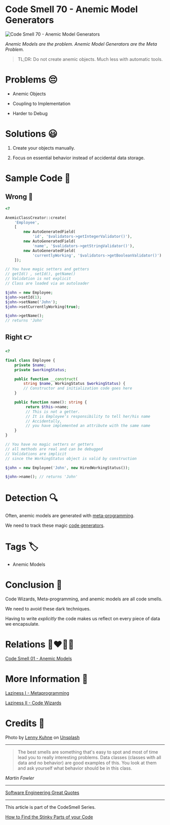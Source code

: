 # Code Smell 70 - Anemic Model Generators

![Code Smell 70 - Anemic Model Generators](Code%20Smell%2070%20-%20Anemic%20Model%20Generators.jpg)

*Anemic Models are the problem. Anemic Model Generators are the Meta Problem.*

> TL;DR: Do not create anemic objects. Much less with automatic tools.

# Problems 😔 

- Anemic Objects

- Coupling to Implementation

- Harder to Debug

# Solutions 😃

1. Create your objects manually.

2. Focus on essential behavior instead of accidental data storage.

# Sample Code 📖

## Wrong 🚫

[//]: # (https://gist.github.com/mcsee/f930ccb9f2a14798aea9c6b96977b391)

<!-- [Gist Url](https://gist.github.com/mcsee/f930ccb9f2a14798aea9c6b96977b391) -->

```php
<?

AnemicClassCreator::create(
    'Employee',
    [
        new AutoGeneratedField(
            'id', '$validators->getIntegerValidator()'),
        new AutoGeneratedField(
            'name', '$validators->getStringValidator()'),
        new AutoGeneratedField(
            'currentlyWorking', '$validators->getBooleanValidator()')
    ]);

// You have magic setters and getters
// getId() , setId(), getName()
// Validation is not explicit
// Class are loaded via an autoloader

$john = new Employee;
$john->setId(1);
$john->setName('John');
$john->setCurrentlyWorking(true);

$john->getName(); 
// returns 'John'
```

## Right 👉

[//]: # (https://gist.github.com/mcsee/366d7d78b0952ac088125f75c2bc4035)

<!-- [Gist Url](https://gist.github.com/mcsee/366d7d78b0952ac088125f75c2bc4035) -->

```php
<?

final class Employee {
    private $name;
    private $workingStatus;

    public function __construct(
        string $name, WorkingStatus $workingStatus) {
        // Constructor and initialization code goes here
    }

    public function name(): string {
         return $this->name;
         // This is not a getter.
         // It is Employee’s responsibility to tell her/his name
         // Accidentally, 
         // you have implemented an attribute with the same name
    }
}

// You have no magic setters or getters
// all methods are real and can be debugged
// Validations are implicit 
// since the WorkingStatus object is valid by construction

$john = new Employee('John', new HiredWorkingStatus());

$john->name(); // returns 'John'
```

# Detection 🔍

Often, anemic models are generated with [meta-programming](https://github.com/mcsee/Software-Design-Articles/tree/main/Articles/Theory/Laziness%20I%20-%20Metaprogramming/readme.md). 

We need to track these magic [code generators](https://github.com/mcsee/Software-Design-Articles/tree/main/Articles/Theory/Laziness%20II%20-%20Code%20Wizards/readme.md).

# Tags 🏷️

- Anemic Models

# Conclusion 🏁

Code Wizards, Meta-programming, and anemic models are all code smells.

We need to avoid these dark techniques.

Having to write *explicitly* the code makes us reflect on every piece of data we encapsulate.

# Relations 👩‍❤️‍💋‍👨

[Code Smell 01 - Anemic Models](https://github.com/mcsee/Software-Design-Articles/tree/main/Articles/Code%20Smells/Code%20Smell%2001%20-%20Anemic%20Models/readme.md)

# More Information 📕

[Laziness I - Metaprogramming](https://github.com/mcsee/Software-Design-Articles/tree/main/Articles/Theory/Laziness%20I%20-%20Metaprogramming/readme.md)

[Laziness II - Code Wizards](https://github.com/mcsee/Software-Design-Articles/tree/main/Articles/Theory/Laziness%20II%20-%20Code%20Wizards/readme.md)

# Credits 🙏

Photo by [Lenny Kuhne](https://unsplash.com/@lennykuhne) on [Unsplash](https://unsplash.com/s/photos/factory)
  
* * *

> The best smells are something that's easy to spot and most of time lead you to really interesting problems. Data classes (classes with all data and no behavior) are good examples of this. You look at them and ask yourself what behavior should be in this class.

_Martin Fowler_
 
* * *
 
[Software Engineering Great Quotes](https://github.com/mcsee/Software-Design-Articles/tree/main/Articles/Quotes/Software%20Engineering%20Great%20Quotes/readme.md)

* * *

This article is part of the CodeSmell Series.

[How to Find the Stinky Parts of your Code](https://github.com/mcsee/Software-Design-Articles/tree/main/Articles/Code%20Smells/How%20to%20Find%20the%20Stinky%20parts%20of%20your%20Code/readme.md)
